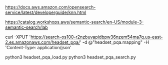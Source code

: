 https://docs.aws.amazon.com/opensearch-service/latest/developerguide/knn.html

https://catalog.workshops.aws/semantic-search/en-US/module-3-semantic-search/lab

curl  -XPUT 'https://search-os100-r2nzbuvapidbpw36nzem54ma7q.us-east-2.es.amazonaws.com/headset_pqa/' -d @"headset_pqa.mapping" -H 'Content-Type: application/json'

python3 headset_pqa_load.py
python3 headset_pqa_search.py
